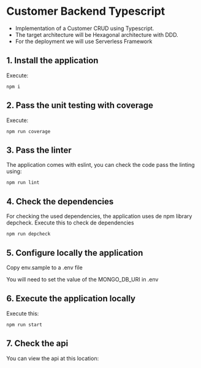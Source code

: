 # Customer Backend Typescript

- Implementation of a Customer CRUD using Typescript. 
- The target architecture will be Hexagonal architecture with DDD.
- For the deployment we will use Serverless Framework

## 1. Install the application

Execute:

```shell
npm i
```

## 2. Pass the unit testing with coverage

Execute:

```shell
npm run coverage
```

## 3. Pass the linter

The application comes with eslint, you can check the code pass the linting using:

``` shell
npm run lint
```

## 4. Check the dependencies

For checking the used dependencies, the application uses de npm library depcheck. Execute this to check de dependencies

```shell
npm run depcheck
```

## 5. Configure locally the application

Copy env.sample to a .env file

You will need to set the value of the MONGO_DB_URI in .env

## 6. Execute the application locally

Execute this:

```shell
npm run start
```

## 7. Check the api

You can view the api at this location:




